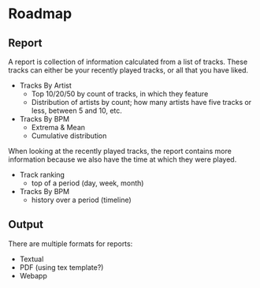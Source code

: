 # Roadmap

## Report

A report is collection of information calculated from a list of tracks. These tracks can either be your recently played tracks, or all that you have liked.

- Tracks By Artist
  - Top 10/20/50 by count of tracks, in which they feature
  - Distribution of artists by count; how many artists have five tracks or less, between 5 and 10, etc.
- Tracks By BPM
  - Extrema & Mean
  - Cumulative distribution

When looking at the recently played tracks, the report contains more information because we also have the time at which they were played.

- Track ranking
  - top of a period (day, week, month)
- Tracks By BPM
  - history over a period (timeline)

## Output

There are multiple formats for reports:

- Textual
- PDF (using tex template?)
- Webapp